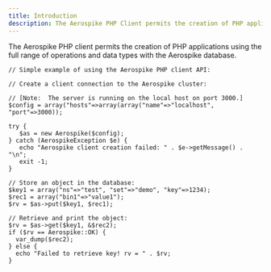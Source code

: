 ```yaml
---
title: Introduction
description: The Aerospike PHP Client permits the creation of PHP applications using the full range of operations and data types with the Aerospike database.
---
```


The Aerospike PHP client permits the creation of PHP applications using the full range of operations and data types with the Aerospike database.

```
// Simple example of using the Aerospike PHP client API:

// Create a client connection to the Aerospike cluster:

// [Note:  The server is running on the local host on port 3000.]
$config = array("hosts"=>array(array("name"=>"localhost", "port"=>3000));

try {
   $as = new Aerospike($config);
} catch (AerospikeException $e) {
   echo "Aerospike client creation failed: " . $e->getMessage() . "\n";
   exit -1;
}

// Store an object in the database:
$key1 = array("ns"=>"test", "set"=>"demo", "key"=>1234);
$rec1 = array("bin1"=>"value1");
$rv = $as->put($key1, $rec1);

// Retrieve and print the object:
$rv = $as->get($key1, &$rec2);
if ($rv == Aerospike::OK) {
  var_dump($rec2);
} else {
  echo "Failed to retrieve key! rv = " . $rv;
}
```
